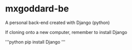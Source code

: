 # mxgoddard-be

A personal back-end created with Django (python)

If cloning onto a new computer, remember to install Django

'''python
pip install Django
'''

